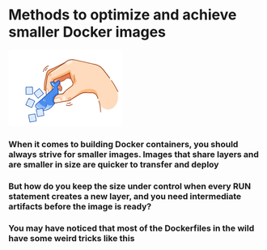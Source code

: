 # Methods to optimize and achieve smaller Docker images

![alt text](/image.png)

### When it comes to building Docker containers, you should always strive for smaller images. Images that share layers and are smaller in size are quicker to transfer and deploy

### But how do you keep the size under control when every **RUN** statement creates a new layer, and you need intermediate artifacts before the image is ready?

### You may have noticed that most of the **Dockerfiles** in the wild have some weird tricks like this
